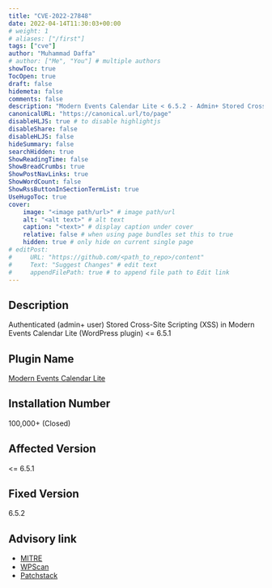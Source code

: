 ```yaml
---
title: "CVE-2022-27848"
date: 2022-04-14T11:30:03+00:00
# weight: 1
# aliases: ["/first"]
tags: ["cve"]
author: "Muhammad Daffa"
# author: ["Me", "You"] # multiple authors
showToc: true
TocOpen: true
draft: false
hidemeta: false
comments: false
description: "Modern Events Calendar Lite < 6.5.2 - Admin+ Stored Cross-Site Scripting"
canonicalURL: "https://canonical.url/to/page"
disableHLJS: true # to disable highlightjs
disableShare: false
disableHLJS: false
hideSummary: false
searchHidden: true
ShowReadingTime: false
ShowBreadCrumbs: true
ShowPostNavLinks: true
ShowWordCount: false
ShowRssButtonInSectionTermList: true
UseHugoToc: true
cover:
    image: "<image path/url>" # image path/url
    alt: "<alt text>" # alt text
    caption: "<text>" # display caption under cover
    relative: false # when using page bundles set this to true
    hidden: true # only hide on current single page
# editPost:
#     URL: "https://github.com/<path_to_repo>/content"
#     Text: "Suggest Changes" # edit text
#     appendFilePath: true # to append file path to Edit link
---
```

## Description
Authenticated (admin+ user) Stored Cross-Site Scripting (XSS) in Modern Events Calendar Lite (WordPress plugin) <= 6.5.1

## Plugin Name
[Modern Events Calendar Lite](https://wordpress.org/plugins/modern-events-calendar-lite/)

## Installation Number
100,000+ (Closed)

## Affected Version
<= 6.5.1

## Fixed Version
6.5.2

## Advisory link
  * [MITRE](https://cve.mitre.org/cgi-bin/cvename.cgi?name=CVE-2022-27848)
  * [WPScan](https://wpscan.com/vulnerability/ef2843d0-f84d-4093-a08b-342ed0848914)
  * [Patchstack](https://patchstack.com/database/vulnerability/modern-events-calendar-lite/wordpress-modern-events-calendar-lite-plugin-6-5-1-authenticated-stored-cross-site-scripting-xss-vulnerability)
